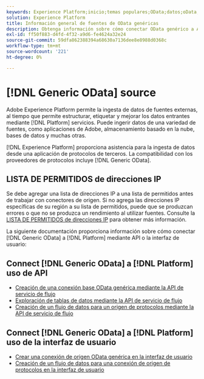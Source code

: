 ```yaml
---
keywords: Experience Platform;inicio;temas populares;OData;datos;oData;OData genérico;datos genéricos
solution: Experience Platform
title: Información general de fuentes de OData genéricas
description: Obtenga información sobre cómo conectar OData genérico a Adobe Experience Platform mediante API o la interfaz de usuario.
exl-id: ff50f883-d4fd-4f32-a9d6-fe4624a32e24
source-git-commit: 59dfa862388394a68630a7136dee8e8988d0368c
workflow-type: tm+mt
source-wordcount: '221'
ht-degree: 0%

---
```


# [!DNL Generic OData] source

Adobe Experience Platform permite la ingesta de datos de fuentes externas, al tiempo que permite estructurar, etiquetar y mejorar los datos entrantes mediante [!DNL Platform] servicios. Puede ingerir datos de una variedad de fuentes, como aplicaciones de Adobe, almacenamiento basado en la nube, bases de datos y muchas otras.

[!DNL Experience Platform] proporciona asistencia para la ingesta de datos desde una aplicación de protocolos de terceros. La compatibilidad con los proveedores de protocolos incluye [!DNL Generic OData].

## LISTA DE PERMITIDOS de direcciones IP

Se debe agregar una lista de direcciones IP a una lista de permitidos antes de trabajar con conectores de origen. Si no agrega las direcciones IP específicas de su región a su lista de permitidos, puede que se produzcan errores o que no se produzca un rendimiento al utilizar fuentes. Consulte la [LISTA DE PERMITIDOS de direcciones IP](../../ip-address-allow-list.md) para obtener más información.

La siguiente documentación proporciona información sobre cómo conectar [!DNL Generic OData] a [!DNL Platform] mediante API o la interfaz de usuario:

## Connect [!DNL Generic OData] a [!DNL Platform] uso de API

- [Creación de una conexión base OData genérica mediante la API de servicio de flujo](../../tutorials/api/create/protocols/odata.md)
- [Exploración de tablas de datos mediante la API de servicio de flujo](../../tutorials/api/explore/tabular.md)
- [Creación de un flujo de datos para un origen de protocolos mediante la API de servicio de flujo](../../tutorials/api/collect/protocols.md)

## Connect [!DNL Generic OData] a [!DNL Platform] uso de la interfaz de usuario

- [Crear una conexión de origen OData genérica en la interfaz de usuario](../../tutorials/ui/create/protocols/odata.md)
- [Creación de un flujo de datos para una conexión de origen de protocolos en la interfaz de usuario](../../tutorials/ui/dataflow/protocols.md)
